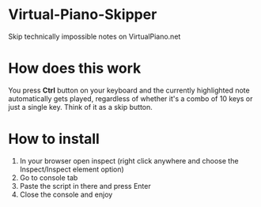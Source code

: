 # Virtual-Piano-Skipper
Skip technically impossible notes on VirtualPiano.net

# How does this work
You press **Ctrl** button on your keyboard and the currently highlighted note automatically gets played, regardless of whether it's a combo of 10 keys or just a single key. Think of it as a skip button. 

# How to install
1. In your browser open inspect (right click anywhere and choose the Inspect/Inspect element option)
2. Go to console tab
3. Paste the script in there and press Enter
4. Close the console and enjoy
